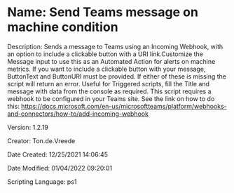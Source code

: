 ﻿# Name: Send Teams message on machine condition

Description: Sends a message to Teams using an Incoming Webhook, with an option to include a clickable button with a URI link.Customize the Message input to use this as an Automated Action for alerts on machine metrics.
If you want to include a clickable button with your message, ButtonText and ButtonURI must be provided. If either of these is missing the script will return an error.
Useful for Triggered scripts, fill the Title and message with data from the console as required.
This script requires a webhook to be configured in your Teams site. See the link on how to do this: https://docs.microsoft.com/en-us/microsoftteams/platform/webhooks-and-connectors/how-to/add-incoming-webhook

Version: 1.2.19

Creator: Ton.de.Vreede

Date Created: 12/25/2021 14:06:45

Date Modified: 01/04/2022 09:20:01

Scripting Language: ps1

